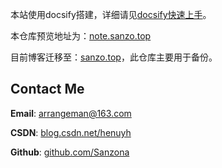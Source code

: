 

本站使用docsify搭建，详细请见[docsify快速上手](http://sanzo.top/#/post/其他/docsify)。

本仓库预览地址为：[note.sanzo.top](https://note.sanzo.top)

目前博客迁移至：[sanzo.top](https://sanzo.top)，此仓库主要用于备份。







## Contact Me

**Email**: arrangeman@163.com

**CSDN**: [blog.csdn.net/henuyh](https://blog.csdn.net/henuyh)

**Github**: [github.com/Sanzona](https://github.com/Sanzona)




